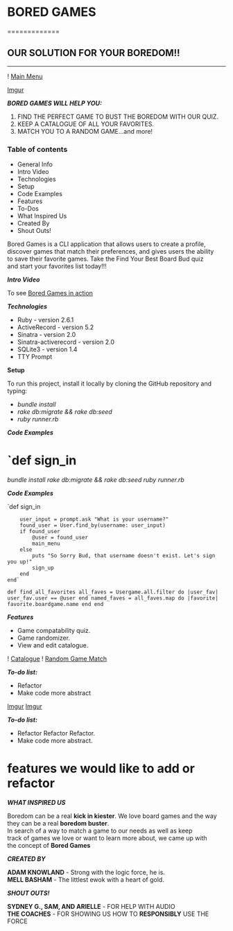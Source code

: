 # BORED GAMES
=============

## OUR SOLUTION FOR YOUR BOREDOM!!
----------------------------------


! [Main Menu](https://i.imgur.com/mUP8OEt.png)

[Imgur](https://i.imgur.com/mUP8OEt.png)


**_**BORED GAMES** WILL HELP YOU:_**

1. FIND THE PERFECT GAME TO BUST THE BOREDOM WITH OUR QUIZ.  
2. KEEP A CATALOGUE OF ALL YOUR FAVORITES.  
3. MATCH YOU TO A RANDOM GAME...and more!  

 ### Table of contents
* General Info  
* Intro Video  
* Technologies
* Setup
* Code Examples
* Features
* To-Dos
* What Inspired Us
* Created By
* Shout Outs!

Bored Games is a CLI application that allows users to create a profile,  
discover games that match their preferences, and gives users the ability  
to save their favorite games. Take the Find Your Best Board Bud quiz  
and start your favorites list today!!!

**_Intro Video_**

To see [Bored Games in action](https://asciinema.org/a/trilahU71tqDnIIzJUpBbWot1)

**_Technologies_**

* Ruby - version 2.6.1
* ActiveRecord - version 5.2
* Sinatra - version 2.0
* Sinatra-activerecord - version 2.0
* SQLite3 - version 1.4
* TTY Prompt

**Setup**

To run this project, install it locally by cloning the GitHub repository and typing:


* *bundle install*
* *rake db:migrate && rake db:seed*
* *ruby runner.rb*

**_Code Examples_**

`def sign_in
=======
*bundle install*
*rake db:migrate && rake db:seed*
*ruby runner.rb*

**_Code Examples_**


`def sign_in 

        user_input = prompt.ask "What is your username?"
        found_user = User.find_by(username: user_input)
        if found_user
            @user = found_user 
            main_menu
        else
            puts "So Sorry Bud, that username doesn't exist. Let's sign you up!"
            sign_up
        end
    end`

`def find_all_favorites
        all_faves = Usergame.all.filter do |user_fav|
            user_fav.user == @user
        end
        named_faves = all_faves.map do |favorite|
            favorite.boardgame.name
        end
    end`

**_Features_**

* Game compatability quiz.
* Game randomizer.
* View and edit catalogue.


! [Catalogue](https://i.imgur.com/L4nGO35.png)
! [Random Game Match](https://i.imgur.com/lUNGmhX.png)

**_To-do list:_**

* Refactor 
* Make code more abstract



[Imgur](https://i.imgur.com/L4nGO35.png)
[Imgur](https://i.imgur.com/lUNGmhX.png)

**_To-do list:_**

* Refactor Refactor Refactor.
* Make code more abstract.

# features we would like to add or refactor




**_WHAT INSPIRED US_**

Boredom can be a real **kick in kiester**.
We love board games and the way they can be a real **boredom buster**.  
In search of a way to match a game to our needs as well as keep  
track of games we love or want to learn more about, we came up with  
the concept of **Bored Games**

**_CREATED BY_**

**ADAM KNOWLAND** - Strong with the logic force, he is.  
**MELL BASHAM** - The littlest ewok with a heart of gold.

**_SHOUT OUTS!_**

**SYDNEY G., SAM, AND ARIELLE** - FOR HELP WITH AUDIO  
**THE COACHES** - FOR SHOWING US HOW TO **RESPONSIBLY** USE THE FORCE

